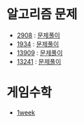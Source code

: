 # 알고리즘 문제
- [2908](https://www.acmicpc.net/problem/2908) : [문제풀이](https://github.com/uniye/Algorithm_code/blob/main/10week/2908.cpp)
- [1934](https://www.acmicpc.net/problem/1934) : [문제풀이](https://github.com/uniye/Algorithm_code/blob/main/10week/1934.cpp)
- [13909](https://www.acmicpc.net/problem/13909) : [문제풀이](https://github.com/uniye/Algorithm_code/blob/main/10week/13909.cpp)
- [13241](https://www.acmicpc.net/problem/13241) : [문제풀이](https://github.com/uniye/Algorithm_code/blob/main/10week/13241.cpp)


# 게임수학
- [1week](https://github.com/uniye/gameMath/blob/main/DU/1week/1week.md)
